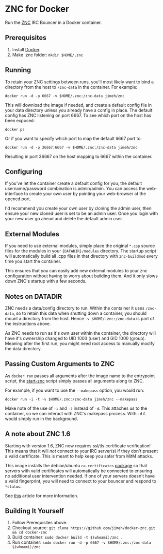 # ZNC for Docker

Run the [ZNC][] IRC Bouncer in a Docker container.

[ZNC]: http://znc.in

## Prerequisites

1. Install [Docker][].
2. Make .znc folder: `mkdir $HOME/.znc`

[Docker]: http://docker.io/

## Running

To retain your ZNC settings between runs, you'll most likely want to
bind a directory from the host to `/znc-data` in the container. For
example:

    docker run -d -p 6667 -v $HOME/.znc:/znc-data jimeh/znc

This will download the image if needed, and create a default config file in
your data directory unless you already have a config in place. The default
config has ZNC listening on port 6667. To see which port on the host has been
exposed:

    docker ps

Or if you want to specify which port to map the default 6667 port to:

    docker run -d -p 36667:6667 -v $HOME/.znc:/znc-data jimeh/znc

Resulting in port 36667 on the host mapping to 6667 within the container.


## Configuring

If you've let the container create a default config for you, the default
username/password combination is admin/admin. You can access the web-interface
to create your own user by pointing your web-browser at the opened port.

I'd recommend you create your own user by cloning the admin user, then ensure
your new cloned user is set to be an admin user. Once you login with your new
user go ahead and delete the default admin user.


## External Modules

If you need to use external modules, simply place the original `*.cpp` source
files for the modules in your `{DATADIR}/modules` directory. The startup
script will automatically build all .cpp files in that directory with
`znc-buildmod` every time you start the container.

This ensures that you can easily add new external modules to your znc
configuration without having to worry about building them. And it only slows
down ZNC's startup with a few seconds.


## Notes on DATADIR

ZNC needs a data/config directory to run. Within the container it uses
`/znc-data`, so to retain this data when shutting down a container, you should
mount a directory from the host. Hence `-v $HOME/.znc:/znc-data` is part of
the instructions above.

As ZNC needs to run as it's own user within the container, the directory will
have it's ownership changed to UID 1000 (user) and GID 1000 (group). Meaning
after the first run, you might need root access to manually modify the data
directory.


## Passing Custom Arguments to ZNC

As `docker run` passes all arguments after the image name to the entrypoint
script, the [start-znc][] script simply passes all arguments along to ZNC.

[start-znc]: https://github.com/jimeh/docker-znc/blob/master/start-znc

For example, if you want to use the `--makepass` option, you would run:

    docker run -i -t -v $HOME/.znc:/znc-data jimeh/znc --makepass

Make note of the use of `-i` and `-t` instead of `-d`. This attaches us to the
container, so we can interact with ZNC's makepass process. With `-d` it would
simply run in the background.

## A note about ZNC 1.6

Starting with version 1.6, ZNC now requires ssl/tls certificate verification!
This means that it will *not* connect to your IRC server(s) if they don't
present a valid certificate. This is meant to help keep you safer from
MitM attacks.

This image installs the debian/ubuntu `ca-certificates`
[package](http://packages.ubuntu.com/vivid/ca-certificates) so that servers
with valid certificates will automatically be connected to ensuring no additional
user intervention needed. If one of your servers doesn't have a valid fingerprint,
you will need to connect to your bouncer and respond to `*status`.

See [this](https://mikaela.info/english/2015/02/24/znc160-ssl.html) article for more information.

## Building It Yourself

1. Follow Prerequisites above.
2. Checkout source: `git clone https://github.com/jimeh/docker-znc.git && cd docker-znc`
3. Build container: `sudo docker build -t $(whoami)/znc .`
4. Run container: `sudo docker run -d -p 6667 -v $HOME/.znc:/znc-data $(whoami)/znc`
